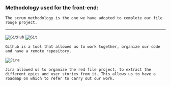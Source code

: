 ### Methodology used for the front-end:

```
The scrum methodology is the one we have adopted to complete our file rouge project.
```

---

<code>![GitHub](https://img.shields.io/badge/github-%23121011.svg?style=for-the-badge&logo=github&logoColor=white)</code>
<code>![Git](https://img.shields.io/badge/git-%23F05033.svg?style=for-the-badge&logo=git&logoColor=white)</code>

```
Github is a tool that allowed us to work together, organize our code and have a remote repository.
```



<code>![Jira](https://img.shields.io/badge/jira-%230A0FFF.svg?style=for-the-badge&logo=jira&logoColor=white)</code>

```
Jira allowed us to organize the red file project, to extract the different epics and user stories from it. This allows us to have a roadmap on which to refer to carry out our work.
```
